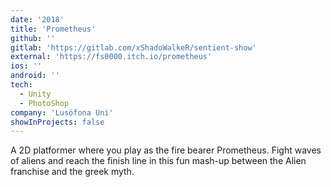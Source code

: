 ```yaml
---
date: '2018'
title: 'Prometheus'
github: ''
gitlab: 'https://gitlab.com/xShadoWalkeR/sentient-show'
external: 'https://fs0000.itch.io/prometheus'
ios: ''
android: ''
tech:
  - Unity
  - PhotoShop
company: 'Lusófona Uni'
showInProjects: false
---
```


A 2D platformer where you play as the fire bearer Prometheus. Fight waves of aliens and reach the finish line in this fun mash-up between the Alien franchise and the greek myth.
